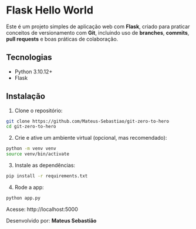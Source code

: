 # Flask Hello World

Este é um projeto simples de aplicação web com **Flask**, criado para praticar conceitos de versionamento com **Git**, incluindo uso de **branches**, **commits**, **pull requests** e boas práticas de colaboração.

## Tecnologias

- Python 3.10.12+
- Flask

## Instalação

1. Clone o repositório:

```bash
git clone https://github.com/Mateus-Sebastiao/git-zero-to-hero
cd git-zero-to-hero
```

2. Crie e ative um ambiente virtual (opcional, mas recomendado):

```bash
python -m venv venv
source venv/bin/activate
```

3. Instale as dependências:

```bash
pip install -r requirements.txt
```

4. Rode a app:

```bash
python app.py
```

Acesse: http://localhost:5000


Desenvolvido por: **Mateus Sebastião**
